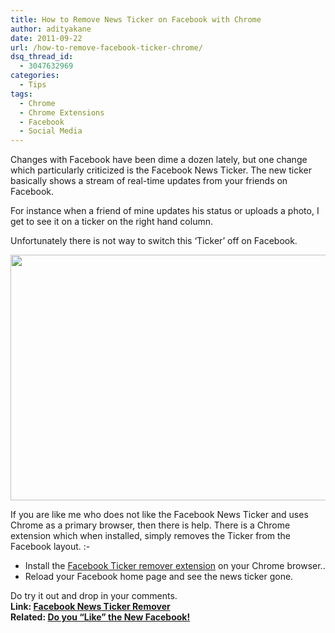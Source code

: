 ```yaml
---
title: How to Remove News Ticker on Facebook with Chrome
author: adityakane
date: 2011-09-22
url: /how-to-remove-facebook-ticker-chrome/
dsq_thread_id:
  - 3047632969
categories:
  - Tips
tags:
  - Chrome
  - Chrome Extensions
  - Facebook
  - Social Media
---
```

Changes with Facebook have been dime a dozen lately, but one change which particularly criticized is the Facebook News Ticker. The new ticker basically shows a stream of real-time updates from your friends on Facebook.

For instance when a friend of mine updates his status or uploads a photo, I get to see it on a ticker on the right hand column.

Unfortunately there is not way to switch this &#8216;Ticker&#8217; off on Facebook.

<a href="http://devilsworkshop.org/how-to-remove-facebook-ticker-chrome/remove_fb_ticker_chrome/" rel="attachment wp-att-44970"><img class="alignnone size-full wp-image-44970" title="Remove_FB_Ticker_Chrome" src="http://cdn.devilsworkshop.org/files/2011/09/Remove_FB_Ticker_Chrome.png" alt="" width="550" height="393" /></a>

If you are like me who does not like the Facebook News Ticker and uses Chrome as a primary browser, then there is help. There is a Chrome extension which when installed, simply removes the Ticker from the Facebook layout. <img src="http://devilsworkshop.org/wp-includes/images/smilies/simple-smile.png" alt=":-)" class="wp-smiley" style="height: 1em; max-height: 1em;" />

  * Install the <a href="https://chrome.google.com/webstore/detail/inbogeebjloglncnccgemjfedfhobfak" onclick="_gaq.push(['_trackEvent', 'outbound-article', 'https://chrome.google.com/webstore/detail/inbogeebjloglncnccgemjfedfhobfak', 'Facebook Ticker remover extension']);" >Facebook Ticker remover extension</a> on your Chrome browser..
  * Reload your Facebook home page and see the news ticker gone.

<div>
  Do try it out and drop in your comments.
</div>

<div>
  <strong>Link: <a href="https://chrome.google.com/webstore/detail/inbogeebjloglncnccgemjfedfhobfak" onclick="_gaq.push(['_trackEvent', 'outbound-article', 'https://chrome.google.com/webstore/detail/inbogeebjloglncnccgemjfedfhobfak', 'Facebook News Ticker Remover']);" >Facebook News Ticker Remover</a></strong>
</div>

<div>
  <strong>Related: <a href="http://devilsworkshop.org/new_facebook_design_features/">Do you &#8220;Like&#8221; the New Facebook!</a></strong>
</div>
